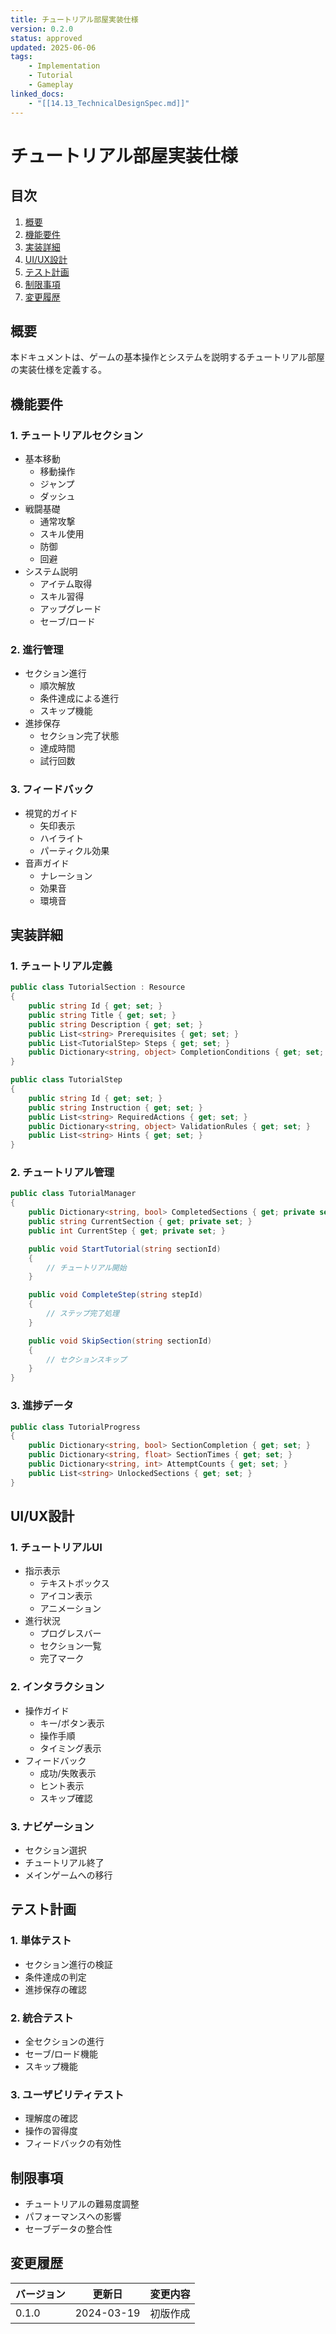 ```yaml
---
title: チュートリアル部屋実装仕様
version: 0.2.0
status: approved
updated: 2025-06-06
tags:
    - Implementation
    - Tutorial
    - Gameplay
linked_docs:
    - "[[14.13_TechnicalDesignSpec.md]]"
---
```


# チュートリアル部屋実装仕様

## 目次

1. [概要](#概要)
2. [機能要件](#機能要件)
3. [実装詳細](#実装詳細)
4. [UI/UX設計](#uiux設計)
5. [テスト計画](#テスト計画)
6. [制限事項](#制限事項)
7. [変更履歴](#変更履歴)

## 概要

本ドキュメントは、ゲームの基本操作とシステムを説明するチュートリアル部屋の実装仕様を定義する。

## 機能要件

### 1. チュートリアルセクション
- 基本移動
  - 移動操作
  - ジャンプ
  - ダッシュ
- 戦闘基礎
  - 通常攻撃
  - スキル使用
  - 防御
  - 回避
- システム説明
  - アイテム取得
  - スキル習得
  - アップグレード
  - セーブ/ロード

### 2. 進行管理
- セクション進行
  - 順次解放
  - 条件達成による進行
  - スキップ機能
- 進捗保存
  - セクション完了状態
  - 達成時間
  - 試行回数

### 3. フィードバック
- 視覚的ガイド
  - 矢印表示
  - ハイライト
  - パーティクル効果
- 音声ガイド
  - ナレーション
  - 効果音
  - 環境音

## 実装詳細

### 1. チュートリアル定義
```csharp
public class TutorialSection : Resource
{
    public string Id { get; set; }
    public string Title { get; set; }
    public string Description { get; set; }
    public List<string> Prerequisites { get; set; }
    public List<TutorialStep> Steps { get; set; }
    public Dictionary<string, object> CompletionConditions { get; set; }
}

public class TutorialStep
{
    public string Id { get; set; }
    public string Instruction { get; set; }
    public List<string> RequiredActions { get; set; }
    public Dictionary<string, object> ValidationRules { get; set; }
    public List<string> Hints { get; set; }
}
```

### 2. チュートリアル管理
```csharp
public class TutorialManager
{
    public Dictionary<string, bool> CompletedSections { get; private set; }
    public string CurrentSection { get; private set; }
    public int CurrentStep { get; private set; }

    public void StartTutorial(string sectionId)
    {
        // チュートリアル開始
    }

    public void CompleteStep(string stepId)
    {
        // ステップ完了処理
    }

    public void SkipSection(string sectionId)
    {
        // セクションスキップ
    }
}
```

### 3. 進捗データ
```csharp
public class TutorialProgress
{
    public Dictionary<string, bool> SectionCompletion { get; set; }
    public Dictionary<string, float> SectionTimes { get; set; }
    public Dictionary<string, int> AttemptCounts { get; set; }
    public List<string> UnlockedSections { get; set; }
}
```

## UI/UX設計

### 1. チュートリアルUI
- 指示表示
  - テキストボックス
  - アイコン表示
  - アニメーション
- 進行状況
  - プログレスバー
  - セクション一覧
  - 完了マーク

### 2. インタラクション
- 操作ガイド
  - キー/ボタン表示
  - 操作手順
  - タイミング表示
- フィードバック
  - 成功/失敗表示
  - ヒント表示
  - スキップ確認

### 3. ナビゲーション
- セクション選択
- チュートリアル終了
- メインゲームへの移行

## テスト計画

### 1. 単体テスト
- セクション進行の検証
- 条件達成の判定
- 進捗保存の確認

### 2. 統合テスト
- 全セクションの進行
- セーブ/ロード機能
- スキップ機能

### 3. ユーザビリティテスト
- 理解度の確認
- 操作の習得度
- フィードバックの有効性

## 制限事項

- チュートリアルの難易度調整
- パフォーマンスへの影響
- セーブデータの整合性

## 変更履歴

| バージョン | 更新日     | 変更内容                 |
| ---------- | ---------- | ------------------------ |
| 0.1.0      | 2024-03-19 | 初版作成                 |
